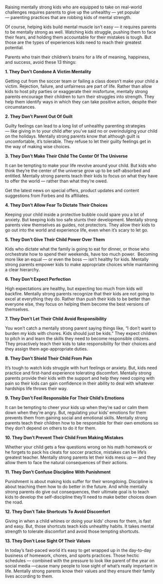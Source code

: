 
Raising mentally strong kids who are equipped to take on real-world challenges requires parents to give up the unhealthy — yet popular — parenting practices that are robbing kids of mental strength.

Of course, helping kids build mental muscle isn’t easy — it requires parents to be mentally strong as well. Watching kids struggle, pushing them to face their fears, and holding them accountable for their mistakes is tough. But those are the types of experiences kids need to reach their greatest potential.

Parents who train their children’s brains for a life of meaning, happiness, and success, avoid these 13 things:

**1\. They Don’t Condone A Victim Mentality**

Getting cut from the soccer team or failing a class doesn’t make your child a victim. Rejection, failure, and unfairness are part of life. Rather than allow kids to host pity parties or exaggerate their misfortune, mentally strong parents encourage their children to turn their struggles into strength. They help them identify ways in which they can take positive action, despite their circumstances.

**2\. They Don’t Parent Out Of Guilt**

Guilty feelings can lead to a long list of unhealthy parenting strategies — like giving in to your child after you’ve said no or overindulging your child on the holidays. Mentally strong parents know that although guilt is uncomfortable, it’s tolerable. They refuse to let their guilty feelings get in the way of making wise choices.

**3\. They Don’t Make Their Child The Center Of The Universe**

It can be tempting to make your life revolve around your child. But kids who think they’re the center of the universe grow up to be self-absorbed and entitled. Mentally strong parents teach their kids to focus on what they have to offer the world — rather than what they’re owed.

Get the latest news on special offers, product updates and content suggestions from Forbes and its affiliates.

**4\. They Don’t Allow Fear To Dictate Their Choices**

Keeping your child inside a protective bubble could spare you a lot of anxiety. But keeping kids too safe stunts their development. Mentally strong parents view themselves as guides, not protectors. They allow their kids to go out into the world and experience life, even when it’s scary to let go.

**5\. They Don’t Give Their Child Power Over Them**

Kids who dictate what the family is going to eat for dinner, or those who orchestrate how to spend their weekends, have too much power.  Becoming more like an equal — or even the boss — isn’t healthy for kids. Mentally strong parents empower kids to make appropriate choices while maintaining a clear hierarchy.

**6\. They Don’t Expect Perfection**

High expectations are healthy, but expecting too much from kids will backfire. Mentally strong parents recognize that their kids are not going to excel at everything they do. Rather than push their kids to be better than everyone else, they focus on helping them become the best versions of themselves.

**7\. They Don’t Let Their Child Avoid Responsibility**

You won’t catch a mentally strong parent saying things like, “I don’t want to burden my kids with chores. Kids should just be kids.” They expect children to pitch in and learn the skills they need to become responsible citizens. They proactively teach their kids to take responsibility for their choices and they assign them age-appropriate duties.

**8\. They Don’t Shield Their Child From Pain**

It’s tough to watch kids struggle with hurt feelings or anxiety. But, kids need practice and first-hand experience tolerating discomfort. Mentally strong parents provide their kids with the support and help they need coping with pain so their kids can gain confidence in their ability to deal with whatever hardships life throws their way.

**9\. They Don’t Feel Responsible For Their Child’s Emotions**

It can be tempting to cheer your kids up when they’re sad or calm them down when they’re angry. But, regulating your kids’ emotions for them prevents them from gaining social and emotional skills. Mentally strong parents teach their children how to be responsible for their own emotions so they don’t depend on others to do it for them.

**10\. They Don’t Prevent Their Child From Making Mistakes**

Whether your child gets a few questions wrong on his math homework or he forgets to pack his cleats for soccer practice, mistakes can be life’s greatest teacher. Mentally strong parents let their kids mess up — and they allow them to face the natural consequences of their actions.

**11\. They Don’t Confuse Discipline With Punishment**

Punishment is about making kids suffer for their wrongdoing. Discipline is about teaching them how to do better in the future. And while mentally strong parents do give out consequences, their ultimate goal is to teach kids to develop the self-discipline they’ll need to make better choices down the road.

**12\. They Don’t Take Shortcuts To Avoid Discomfort**

Giving in when a child whines or doing your kids’ chores for them, is fast and easy. But, those shortcuts teach kids unhealthy habits. It takes mental strength to tolerate discomfort and avoid those tempting shortcuts.

**13\. They Don’t Lose Sight Of Their Values**

In today’s fast-paced world it’s easy to get wrapped up in the day-to-day business of homework, chores, and sports practices. Those hectic schedules — combined with the pressure to look like parent of the year on social media —cause many people to lose sight of what’s really important in life. Mentally strong parents know their values and they ensure their family lives according to them.
